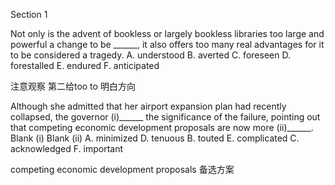 Section 1

Not only is the advent of bookless or largely bookless libraries too large and powerful a change to be ______, it also offers too many real advantages for it to be considered a tragedy.
A. understood
B. averted
C. foreseen
D. forestalled
E. endured
F. anticipated



注意观察 第二给too to 明白方向

Although she admitted that her airport expansion plan had recently collapsed, the governor (i)______ the significance of the failure, pointing out that competing economic development proposals are now more (ii)______.
Blank (i) Blank (ii)
A. minimized D. tenuous
B. touted E. complicated
C. acknowledged F. important

competing economic development proposals 备选方案

